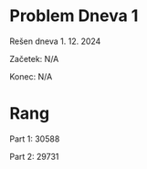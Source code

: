 # Problem Dneva 1

Rešen dneva 1. 12. 2024

Začetek: N/A

Konec: N/A

# Rang

Part 1: 30588

Part 2: 29731
